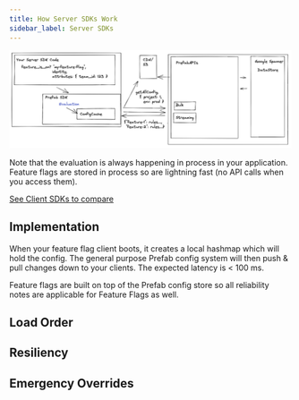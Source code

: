 ```yaml
---
title: How Server SDKs Work
sidebar_label: Server SDKs
---
```


![image](/img/docs/server-sdks/server-sdks.png)

Note that the evaluation is always happening in process in your application. Feature flags are stored in process so are lightning fast (no API calls when you access them).

[See Client SDKs to compare](/docs/explanations/client-sdks.md)

## Implementation

When your feature flag client boots, it creates a local hashmap which will hold the config. 
The general purpose Prefab config system will then push & pull changes down to your clients.
The expected latency is < 100 ms.

Feature flags are built on top of the Prefab config store so all reliability notes are applicable for Feature Flags as well.

## Load Order

## Resiliency


## Emergency Overrides
